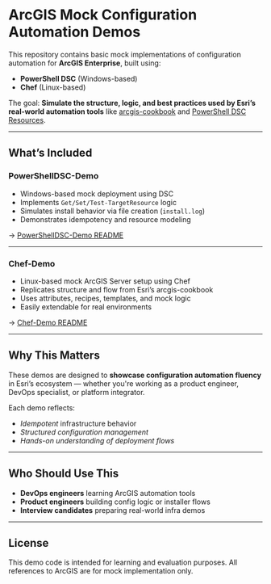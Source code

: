 ﻿# ArcGIS Mock Configuration Automation Demos

This repository contains basic  mock implementations of configuration automation for **ArcGIS Enterprise**, built using:

- **PowerShell DSC** (Windows-based)
- **Chef** (Linux-based)

 The goal: **Simulate the structure, logic, and best practices used by Esri’s real-world automation tools** like [arcgis-cookbook](https://github.com/Esri/arcgis-cookbook) and [PowerShell DSC Resources](https://github.com/Esri/arcgis-powershell-dsc).

---

## What’s Included

###  PowerShellDSC-Demo
- Windows-based mock deployment using DSC
- Implements `Get/Set/Test-TargetResource` logic
- Simulates install behavior via file creation (`install.log`)
- Demonstrates idempotency and resource modeling

-> [PowerShellDSC-Demo README ](./PowerShellDSC-Demo)

---

###  Chef-Demo
- Linux-based mock ArcGIS Server setup using Chef
- Replicates structure and flow from Esri’s arcgis-cookbook
- Uses attributes, recipes, templates, and mock logic
- Easily extendable for real environments

-> [Chef-Demo README](./Chef-Demo)

---

##  Why This Matters

These demos are designed to **showcase configuration automation fluency** in Esri’s ecosystem — whether you're working as a product engineer, DevOps specialist, or platform integrator.

Each demo reflects:
-  *Idempotent* infrastructure behavior
-  *Structured configuration management*
-  *Hands-on understanding of deployment flows*

---

##  Who Should Use This

- **DevOps engineers** learning ArcGIS automation tools
- **Product engineers** building config logic or installer flows
- **Interview candidates** preparing real-world infra demos





---

## License

This demo code is intended for learning and evaluation purposes. All references to ArcGIS are for mock implementation only.


